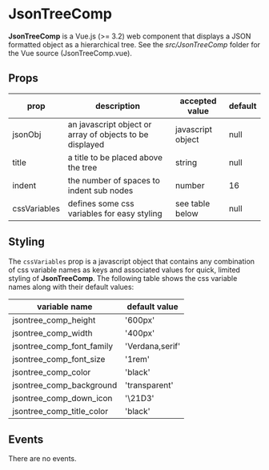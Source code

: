 # JsonTreeComp

**JsonTreeComp** is a Vue.js (>= 3.2) web component that displays a JSON formatted object as a hierarchical tree.  See the *src/JsonTreeComp* folder for the Vue source (JsonTreeComp.vue).

## Props

| prop         | description                                              | accepted value    | default |
| ------------ | -------------------------------------------------------- | ----------------- | ------- |
| jsonObj      | an javascript object or array of objects to be displayed | javascript object | null    |
| title        | a title to be placed above the tree                      | string            | null    |
| indent       | the number of spaces to indent sub nodes                 | number            | 16      |
| cssVariables | defines some css variables for easy styling              | see table below   | null    |

## Styling

The `cssVariables` prop is a javascript object that contains any combination of css variable names as keys and associated values for quick, limited styling of **JsonTreeComp**. The following table shows the css variable names along with their default values:



| variable name             | default value   |
| ------------------------- | --------------- |
| jsontree_comp_height      | '600px'         |
| jsontree_comp_width       | '400px'         |
| jsontree_comp_font_family | 'Verdana,serif' |
| jsontree_comp_font_size   | '1rem'          |
| jsontree_comp_color       | 'black'         |
| jsontree_comp_background  | 'transparent'   |
| jsontree_comp_down_icon   | '\21D3'         |
| jsontree_comp_title_color | 'black'         |

## Events

There are no events.